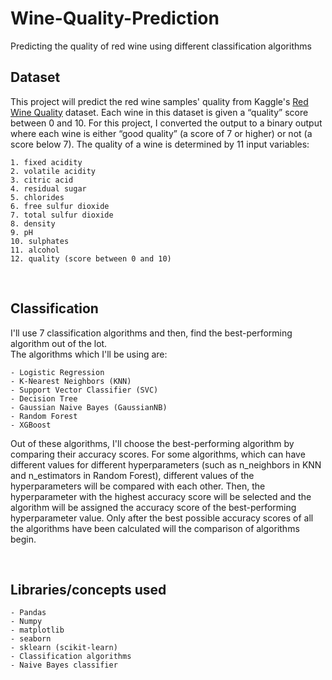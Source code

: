 # Wine-Quality-Prediction
Predicting the quality of red wine using different classification algorithms

## Dataset
This project will predict the red wine samples' quality from Kaggle's [Red Wine Quality](http://www.kaggle.com/datasets/uciml/red-wine-quality-cortez-et-al-2009) dataset. Each wine in this dataset is given a “quality” score between 0 and 10. For this project, I converted the output to a binary output where each wine is either “good quality” (a score of 7 or higher) or not (a score below 7). The quality of a wine is determined by 11 input variables:
```
1. fixed acidity
2. volatile acidity
3. citric acid
4. residual sugar
5. chlorides
6. free sulfur dioxide
7. total sulfur dioxide
8. density
9. pH
10. sulphates
11. alcohol
12. quality (score between 0 and 10)
```
<br>

## Classification 
I'll use 7 classification algorithms and then, find the best-performing algorithm out of the lot.
<br>
The algorithms which I'll be using are:

```
- Logistic Regression
- K-Nearest Neighbors (KNN)
- Support Vector Classifier (SVC)
- Decision Tree
- Gaussian Naive Bayes (GaussianNB)
- Random Forest 
- XGBoost
```
Out of these algorithms, I'll choose the best-performing algorithm by comparing their accuracy scores. For some algorithms, which can have different values for different hyperparameters (such as n_neighbors in KNN and n_estimators in Random Forest), different values of the hyperparameters will be compared with each other. Then, the hyperparameter with the highest accuracy score will be selected and the algorithm will be assigned the accuracy score of the best-performing hyperparameter value. Only after the best possible accuracy scores of all the algorithms have been calculated will the comparison of algorithms begin.

<br>

## Libraries/concepts used
```
- Pandas
- Numpy
- matplotlib
- seaborn
- sklearn (scikit-learn)
- Classification algorithms
- Naive Bayes classifier
```
